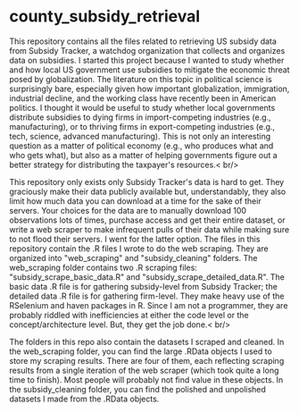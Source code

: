 # county_subsidy_retrieval
This repository contains all the files related to retrieving US subsidy data from Subsidy Tracker, a watchdog organization that collects and organizes data on subsidies. I started this project because I wanted to study whether and how local US government use subsidies to mitigate the economic threat posed by globalization. The literature on this topic in political science is surprisingly bare, especially given how important globalization, immigration, industrial decline, and the working class have recently been in American politics. I thought it would be useful to study whether local governments distribute subsidies to dying firms in import-competing industries (e.g., manufacturing), or to thriving firms in export-competing industries (e.g., tech, science, advanced manufacturing). This is not only an interesting question as a matter of political economy (e.g., who produces what and who gets what), but also as a matter of helping governments figure out a better strategy for distributing the taxpayer's resources.< br/>

This repository only exists only Subsidy Tracker's data is hard to get. They graciously make their data publicly available but, understandably, they also limit how much data you can download at a time for the sake of their servers. Your choices for the data are to manually download 100 observations lots of times, purchase access and get their entire dataset, or write a web scraper to make infrequent pulls of their data while making sure to not flood their servers. I went for the latter option. The files in this repository contain the .R files I wrote to do the web scraping. They are organized into "web_scraping" and "subsidy_cleaning" folders. The web_scraping folder contains two .R scraping files: "subsidy_scrape_basic_data.R" and "subsidy_scrape_detailed_data.R". The basic data .R file is for gathering subsidy-level from Subsidy Tracker; the detailed data .R file is for gathering firm-level. They make heavy use of the RSelenium and haven packages in R. Since I am not a programmer, they are probably riddled with inefficiencies at either the code level or the concept/architecture level. But, they get the job done.< br/>

The folders in this repo also contain the datasets I scraped and cleaned. In the web_scraping folder, you can find the large .RData objects I used to store my scraping results. There are four of them, each reflecting scraping results from a single iteration of the web scraper (which took quite a long time to finish). Most people will probably not find value in these objects. In the subsidy_cleaning folder, you can find the polished and unpolished datasets I made from the .RData objects.







